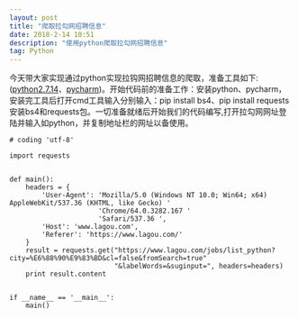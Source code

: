 ```yaml
---
layout: post
title: "爬取拉勾网招聘信息"
date: 2018-2-14 10:51
description: "使用python爬取拉勾网招聘信息"
tag: Python
---
```


今天带大家实现通过python实现拉钩网招聘信息的爬取，准备工具如下:([python2.7.14](https://www.python.org/downloads/)、[pycharm](http://www.jetbrains.com/pycharm/download/#section=windows))。开始代码前的准备工作：安装python、pycharm，安装完工具后打开cmd工具输入分别输入：pip install bs4、pip install requests安装bs4和requests包。一切准备就绪后开始我们的代码编写,打开拉勾网网址登陆并输入如python，并复制地址栏的网址以备使用。

```
# coding 'utf-8'

import requests


def main():
    headers = {
        'User-Agent': 'Mozilla/5.0 (Windows NT 10.0; Win64; x64) AppleWebKit/537.36 (KHTML, like Gecko) '
                      'Chrome/64.0.3282.167 '
                      'Safari/537.36 ',
        'Host': 'www.lagou.com',
        'Referer': 'https://www.lagou.com/'
    }
    result = requests.get("https://www.lagou.com/jobs/list_python?city=%E6%88%90%E9%83%BD&cl=false&fromSearch=true"
                          "&labelWords=&suginput=", headers=headers)
    print result.content


if __name__ == '__main__':
    main()

```
